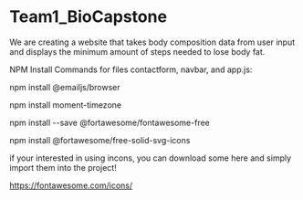# Team1_BioCapstone

We are creating a website that takes body composition data from user input and displays the minimum amount of steps needed to lose body fat. 

NPM Install Commands for files contactform, navbar, and app.js:

npm install @emailjs/browser

npm install moment-timezone

npm install --save @fortawesome/fontawesome-free

npm install @fortawesome/free-solid-svg-icons

if your interested in using incons, you can download some here and simply import them into the project!

https://fontawesome.com/icons/

